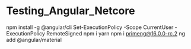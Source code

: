 # Testing_Angular_Netcore
npm install -g @angular/cli
 Set-ExecutionPolicy -Scope CurrentUser -ExecutionPolicy RemoteSigned
npm i yarn
 npm i primeng@16.0.0-rc.2
 ng add @angular/material 
